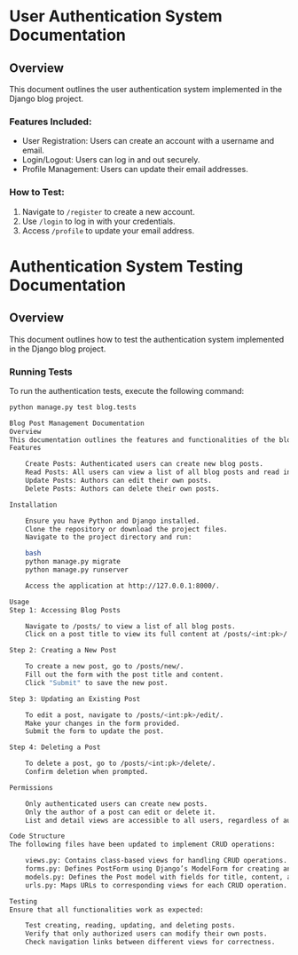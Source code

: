 # User Authentication System Documentation

## Overview
This document outlines the user authentication system implemented in the Django blog project.

### Features Included:
- User Registration: Users can create an account with a username and email.
- Login/Logout: Users can log in and out securely.
- Profile Management: Users can update their email addresses.

### How to Test:
1. Navigate to `/register` to create a new account.
2. Use `/login` to log in with your credentials.
3. Access `/profile` to update your email address.

# Authentication System Testing Documentation

## Overview
This document outlines how to test the authentication system implemented in the Django blog project.

### Running Tests
To run the authentication tests, execute the following command:
```bash
python manage.py test blog.tests

Blog Post Management Documentation
Overview
This documentation outlines the features and functionalities of the blog post management system integrated into the Django blog project. Users can create, read, update, and delete blog posts, facilitating dynamic content management for authors and easy browsing for viewers.
Features

    Create Posts: Authenticated users can create new blog posts.
    Read Posts: All users can view a list of all blog posts and read individual entries.
    Update Posts: Authors can edit their own posts.
    Delete Posts: Authors can delete their own posts.

Installation

    Ensure you have Python and Django installed.
    Clone the repository or download the project files.
    Navigate to the project directory and run:

    bash
    python manage.py migrate
    python manage.py runserver

    Access the application at http://127.0.0.1:8000/.

Usage
Step 1: Accessing Blog Posts

    Navigate to /posts/ to view a list of all blog posts.
    Click on a post title to view its full content at /posts/<int:pk>/.

Step 2: Creating a New Post

    To create a new post, go to /posts/new/.
    Fill out the form with the post title and content.
    Click "Submit" to save the new post.

Step 3: Updating an Existing Post

    To edit a post, navigate to /posts/<int:pk>/edit/.
    Make your changes in the form provided.
    Submit the form to update the post.

Step 4: Deleting a Post

    To delete a post, go to /posts/<int:pk>/delete/.
    Confirm deletion when prompted.

Permissions

    Only authenticated users can create new posts.
    Only the author of a post can edit or delete it.
    List and detail views are accessible to all users, regardless of authentication status.

Code Structure
The following files have been updated to implement CRUD operations:

    views.py: Contains class-based views for handling CRUD operations.
    forms.py: Defines PostForm using Django’s ModelForm for creating and updating posts.
    models.py: Defines the Post model with fields for title, content, and author.
    urls.py: Maps URLs to corresponding views for each CRUD operation.

Testing
Ensure that all functionalities work as expected:

    Test creating, reading, updating, and deleting posts.
    Verify that only authorized users can modify their own posts.
    Check navigation links between different views for correctness.
